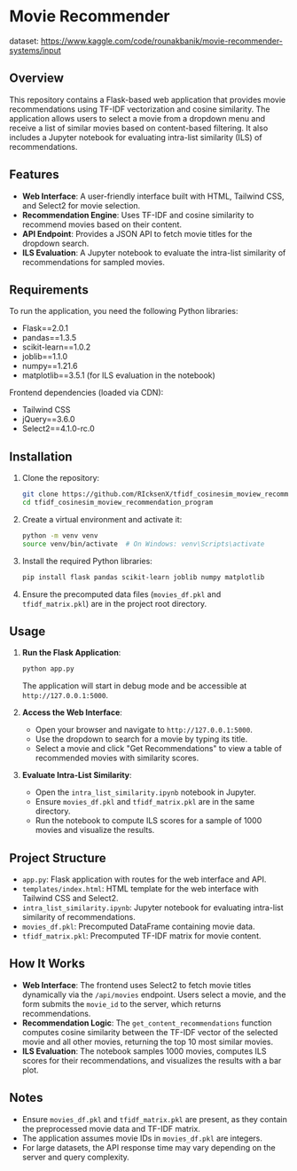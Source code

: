 # Movie Recommender
dataset: https://www.kaggle.com/code/rounakbanik/movie-recommender-systems/input

## Overview
This repository contains a Flask-based web application that provides movie recommendations using TF-IDF vectorization and cosine similarity. The application allows users to select a movie from a dropdown menu and receive a list of similar movies based on content-based filtering. It also includes a Jupyter notebook for evaluating intra-list similarity (ILS) of recommendations.

## Features
- **Web Interface**: A user-friendly interface built with HTML, Tailwind CSS, and Select2 for movie selection.
- **Recommendation Engine**: Uses TF-IDF and cosine similarity to recommend movies based on their content.
- **API Endpoint**: Provides a JSON API to fetch movie titles for the dropdown search.
- **ILS Evaluation**: A Jupyter notebook to evaluate the intra-list similarity of recommendations for sampled movies.

## Requirements
To run the application, you need the following Python libraries:
- Flask==2.0.1
- pandas==1.3.5
- scikit-learn==1.0.2
- joblib==1.1.0
- numpy==1.21.6
- matplotlib==3.5.1 (for ILS evaluation in the notebook)

Frontend dependencies (loaded via CDN):
- Tailwind CSS
- jQuery==3.6.0
- Select2==4.1.0-rc.0

## Installation
1. Clone the repository:
   ```bash
   git clone https://github.com/RIcksenX/tfidf_cosinesim_moview_recommendation_program.git
   cd tfidf_cosinesim_moview_recommendation_program
   ```
2. Create a virtual environment and activate it:
   ```bash
   python -m venv venv
   source venv/bin/activate  # On Windows: venv\Scripts\activate
   ```
3. Install the required Python libraries:
   ```bash
   pip install flask pandas scikit-learn joblib numpy matplotlib
   ```
4. Ensure the precomputed data files (`movies_df.pkl` and `tfidf_matrix.pkl`) are in the project root directory.

## Usage
1. **Run the Flask Application**:
   ```bash
   python app.py
   ```
   The application will start in debug mode and be accessible at `http://127.0.0.1:5000`.

2. **Access the Web Interface**:
   - Open your browser and navigate to `http://127.0.0.1:5000`.
   - Use the dropdown to search for a movie by typing its title.
   - Select a movie and click "Get Recommendations" to view a table of recommended movies with similarity scores.

3. **Evaluate Intra-List Similarity**:
   - Open the `intra_list_similarity.ipynb` notebook in Jupyter.
   - Ensure `movies_df.pkl` and `tfidf_matrix.pkl` are in the same directory.
   - Run the notebook to compute ILS scores for a sample of 1000 movies and visualize the results.

## Project Structure
- `app.py`: Flask application with routes for the web interface and API.
- `templates/index.html`: HTML template for the web interface with Tailwind CSS and Select2.
- `intra_list_similarity.ipynb`: Jupyter notebook for evaluating intra-list similarity of recommendations.
- `movies_df.pkl`: Precomputed DataFrame containing movie data.
- `tfidf_matrix.pkl`: Precomputed TF-IDF matrix for movie content.

## How It Works
- **Web Interface**: The frontend uses Select2 to fetch movie titles dynamically via the `/api/movies` endpoint. Users select a movie, and the form submits the `movie_id` to the server, which returns recommendations.
- **Recommendation Logic**: The `get_content_recommendations` function computes cosine similarity between the TF-IDF vector of the selected movie and all other movies, returning the top 10 most similar movies.
- **ILS Evaluation**: The notebook samples 1000 movies, computes ILS scores for their recommendations, and visualizes the results with a bar plot.

## Notes
- Ensure `movies_df.pkl` and `tfidf_matrix.pkl` are present, as they contain the preprocessed movie data and TF-IDF matrix.
- The application assumes movie IDs in `movies_df.pkl` are integers.
- For large datasets, the API response time may vary depending on the server and query complexity.
